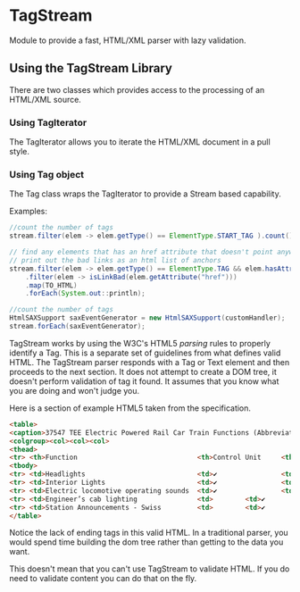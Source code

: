 # TagStream
Module to provide a fast, HTML/XML parser with lazy validation.

## Using the TagStream Library
There are two classes which provides access to the processing of an HTML/XML source. 

### Using TagIterator
The TagIterator allows you to iterate the HTML/XML document in a pull style.

### Using Tag object
The Tag class wraps the TagIterator to provide a Stream based capability.


Examples:

```java
//count the number of tags
stream.filter(elem -> elem.getType() == ElementType.START_TAG ).count();
```

```java
// find any elements that has an href attribute that doesn't point anywhere
// print out the bad links as an html list of anchors 
stream.filter(elem -> elem.getType() == ElementType.TAG && elem.hasAttribute("href") )
    .filter(elem -> isLinkBad(elem.getAttribute("href")))
    .map(TO_HTML)
    .forEach(System.out::println);
```

```java
//count the number of tags
HtmlSAXSupport saxEventGenerator = new HtmlSAXSupport(customHandler);
stream.forEach(saxEventGenerator);
```
TagStream works by using the W3C's HTML5 *parsing* rules to properly identify a Tag. This is a separate set of guidelines from what defines valid HTML. The TagStream parser responds with a Tag or Text element and then proceeds to the next section. It does not attempt to create a DOM tree, it doesn't perform validation of tag it found. It assumes that you know what you are doing and won't judge you.

Here is a section of example HTML5 taken from the specification. 

```html
<table>
<caption>37547 TEE Electric Powered Rail Car Train Functions (Abbreviated)
<colgroup><col><col><col>
<thead>
<tr> <th>Function                              <th>Control Unit     <th>Central Station
<tbody>
<tr> <td>Headlights                            <td>✔                <td>✔
<tr> <td>Interior Lights                       <td>✔                <td>✔
<tr> <td>Electric locomotive operating sounds  <td>✔                <td>✔
<tr> <td>Engineer’s cab lighting               <td>        <td>✔
<tr> <td>Station Announcements - Swiss         <td>        <td>✔
</table>
```

Notice the lack of ending tags in this valid HTML. In a traditional parser, you would spend time building the dom tree rather than getting to the data you want.

This doesn't mean that you can't use TagStream to validate HTML. If you do need to validate content you can do that on the fly.
